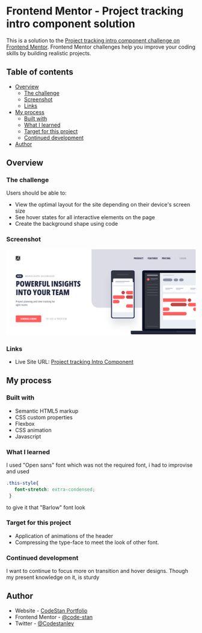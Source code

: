 # Frontend Mentor - Project tracking intro component solution

This is a solution to the [Project tracking intro component challenge on Frontend Mentor](https://www.frontendmentor.io/challenges/project-tracking-intro-component-5d289097500fcb331a67d80e). Frontend Mentor challenges help you improve your coding skills by building realistic projects. 

## Table of contents

- [Overview](#overview)
  - [The challenge](#the-challenge)
  - [Screenshot](#screenshot)
  - [Links](#links)
- [My process](#my-process)
  - [Built with](#built-with)
  - [What I learned](#what-i-learned)
  - [Target for this project](#target-for-this-project)
  - [Continued development](#continued-development)
- [Author](#author)


## Overview

### The challenge

Users should be able to:

- View the optimal layout for the site depending on their device's screen size
- See hover states for all interactive elements on the page
- Create the background shape using code

### Screenshot

![Design preview for the Project tracking intro component challenge](./design/Project%20tracking%20intro%20component%20screenshot.png)


### Links
- Live Site URL: [Project tracking Intro Component](https://code-stan.github.io/project-tracking-intro-component/)

## My process

### Built with

- Semantic HTML5 markup
- CSS custom properties
- Flexbox
- CSS animation
- Javascript


### What I learned

I used "Open sans" font which was not the required font, i had to improvise and used
```css
.this-style{
   font-stretch: extra-condensed;
 }
 ```
to give it that "Barlow" font look

### Target for this project
- Application of animations of the header
- Compressing the type-face to meet the look of other font.


### Continued development

I want to continue to focus more on transition and hover designs. Though my present knowledge on it, is sturdy

## Author

- Website - [CodeStan Portfolio](https://www.codestan.netlify.app)
- Frontend Mentor - [@code-stan](https://www.frontendmentor.io/profile/code-stan)
- Twitter - [@Codestanley](https://www.twitter.com/codestanley)

